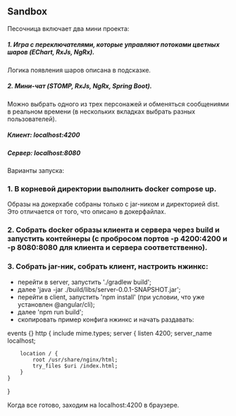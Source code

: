 ## Sandbox

Песочница включает два мини проекта:
##### 1. Игра с переключателями, которые управляют потоками цветных шаров (EChart, RxJs, NgRx).
Логика появления шаров описана в подсказке.

##### 2. Мини-чат (STOMP, RxJs, NgRx, Spring Boot).
Можно выбрать одного из трех персонажей и обменяться сообщениями в реальном времени (в нескольких вкладках выбрать разных пользователей).

##### Клиент: localhost:4200
##### Сервер: localhost:8080

Варианты запуска:
### 1. В корневой директории выполнить docker compose up.
Образы на докерхабе собраны только с jar-ником и директорией dist. Это отличается от того, что описано в докерфайлах.

### 2. Собрать docker образы клиента и сервера через build и запустить контейнеры (с пробросом портов -p 4200:4200 и -p 8080:8080 для клиента и сервера соответственно).

### 3. Собрать jar-ник, собрать клиент, настроить нжинкс:
- перейти в server, запустить './gradlew build';
- далее 'java -jar ./build/libs/server-0.0.1-SNAPSHOT.jar';
- перейти в client, запустить 'npm install' (при условии, что уже установлен @angular/cli);
- далее 'npm run build';
- скопировать пример конфига нжинкс и начать раздавать:

events {}
http {
    include mime.types;
    server {
        listen 4200;
        server_name localhost;

        location / {      
            root /usr/share/nginx/html;
            try_files $uri /index.html;
        }
    }
}

Когда все готово, заходим на localhost:4200 в браузере.